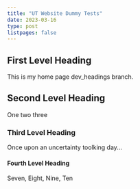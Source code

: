```yaml
---
title: "UT Website Dummy Tests"
date: 2023-03-16
type: post
listpages: false
---
```


## First Level Heading

This is my home page dev_headings branch.

## Second Level Heading

One two three

### Third Level Heading

Once upon an uncertainty toolking day...

#### Fourth Level Heading

Seven, Eight, Nine, Ten
